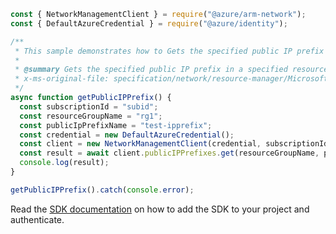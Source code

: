 ```javascript
const { NetworkManagementClient } = require("@azure/arm-network");
const { DefaultAzureCredential } = require("@azure/identity");

/**
 * This sample demonstrates how to Gets the specified public IP prefix in a specified resource group.
 *
 * @summary Gets the specified public IP prefix in a specified resource group.
 * x-ms-original-file: specification/network/resource-manager/Microsoft.Network/stable/2021-08-01/examples/PublicIpPrefixGet.json
 */
async function getPublicIPPrefix() {
  const subscriptionId = "subid";
  const resourceGroupName = "rg1";
  const publicIpPrefixName = "test-ipprefix";
  const credential = new DefaultAzureCredential();
  const client = new NetworkManagementClient(credential, subscriptionId);
  const result = await client.publicIPPrefixes.get(resourceGroupName, publicIpPrefixName);
  console.log(result);
}

getPublicIPPrefix().catch(console.error);
```

Read the [SDK documentation](https://github.com/Azure/azure-sdk-for-js/blob/%40azure%2Farm-network_28.0.0/sdk/network/arm-network/README.md) on how to add the SDK to your project and authenticate.
